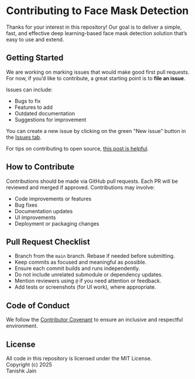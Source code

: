 # Contributing to Face Mask Detection

Thanks for your interest in this repository! Our goal is to deliver a simple, fast, and effective deep learning-based face mask detection solution that’s easy to use and extend.

## Getting Started

We are working on marking issues that would make good first pull requests. For now, if you’d like to contribute, a great starting point is to **file an issue**.

Issues can include:
- Bugs to fix
- Features to add
- Outdated documentation
- Suggestions for improvement

You can create a new issue by clicking on the green "New issue" button in the [Issues tab](https://github.com/tanishhhk/face_mask_detection/issues).  

For tips on contributing to open source, [this post is helpful](https://smartbear.com/blog/developers/14-ways-to-contribute-to-open-source-without-being/).

## How to Contribute

Contributions should be made via GitHub pull requests. Each PR will be reviewed and merged if approved. Contributions may involve:
- Code improvements or features
- Bug fixes
- Documentation updates
- UI improvements
- Deployment or packaging changes

## Pull Request Checklist

- Branch from the `main` branch. Rebase if needed before submitting.
- Keep commits as focused and meaningful as possible.
- Ensure each commit builds and runs independently.
- Do not include unrelated submodule or dependency updates.
- Mention reviewers using `@` if you need attention or feedback.
- Add tests or screenshots (for UI work), where appropriate.

## Code of Conduct

We follow the [Contributor Covenant](CODE_OF_CONDUCT.md) to ensure an inclusive and respectful environment.

## License

All code in this repository is licensed under the MIT License.  
Copyright (c) 2025  
Tanishk Jain  

